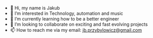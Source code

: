 - 👋 Hi, my name is Jakub
- 👀 I’m interested in Technology, automation and music
- 🌱 I’m currently learning how to be a better engineer
- 💞️ I’m looking to collaborate on exciting and fast evolving projects
- 📫 How to reach me via my email: jb.przybylowicz@gmail.com

<!---
jakub-prz/jakub-prz is a ✨ special ✨ repository because its `README.md` (this file) appears on your GitHub profile.
You can click the Preview link to take a look at your changes.
--->
